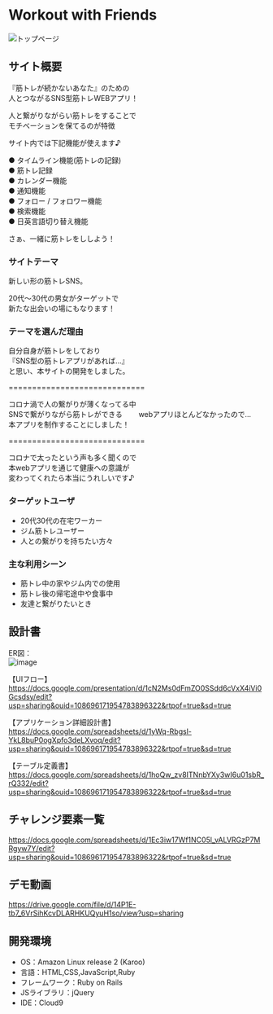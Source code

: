 # Workout with Friends

![トップページ](https://user-images.githubusercontent.com/84826887/138856474-6b8e6f98-cca1-4200-a5cf-7bb2d83a9a19.png)

## サイト概要

『筋トレが続かないあなた』のための  
人とつながるSNS型筋トレWEBアプリ！

人と繋がりながらい筋トレをすることで  
モチベーションを保てるのが特徴

サイト内では下記機能が使えます♪

● タイムライン機能(筋トレの記録)  
● 筋トレ記録  
● カレンダー機能  
● 通知機能  
● フォロー / フォロワー機能  
● 検索機能    
● 日英言語切り替え機能

さぁ、一緒に筋トレをししよう！

### サイトテーマ

新しい形の筋トレSNS。

20代～30代の男女がターゲットで  
新たな出会いの場にもなります！

### テーマを選んだ理由

自分自身が筋トレをしており  
『SNS型の筋トレアプリがあれば...』   
と思い、本サイトの開発をしました。

=============================

コロナ渦で人の繋がりが薄くなってる中  
SNSで繋がりながら筋トレができる　　
webアプリほとんどなかったので...　　
本アプリを制作することにしました！

=============================

コロナで太ったという声も多く聞くので    
本webアプリを通じて健康への意識が    
変わってくれたら本当にうれしいです♪

### ターゲットユーザ
- 20代30代の在宅ワーカー　　
- ジム筋トレユーザー
- 人との繋がりを持ちたい方々

### 主な利用シーン
- 筋トレ中の家やジム内での使用
- 筋トレ後の帰宅途中や食事中
- 友達と繋がりたいとき

## 設計書
ER図：  
![image](https://user-images.githubusercontent.com/84826887/135999529-688de07f-e34a-4af3-8979-bb7a59c3fee3.png)

【UIフロー】　　
https://docs.google.com/presentation/d/1cN2Ms0dFmZO0SSdd6cVxX4iVi0Gcsdsy/edit?usp=sharing&ouid=108696171954783896322&rtpof=true&sd=true

【アプリケーション詳細設計書】　　 
https://docs.google.com/spreadsheets/d/1yWq-Rbgsl-YkL8buP0ogXpfo3deLXvoq/edit?usp=sharing&ouid=108696171954783896322&rtpof=true&sd=true

【テーブル定義書】　　
https://docs.google.com/spreadsheets/d/1hoQw_zv8ITNnbYXy3wI6u01sbR_rQ332/edit?usp=sharing&ouid=108696171954783896322&rtpof=true&sd=true

## チャレンジ要素一覧
https://docs.google.com/spreadsheets/d/1Ec3iw17Wf1NC05l_vALVRGzP7MRgyw7Y/edit?usp=sharing&ouid=108696171954783896322&rtpof=true&sd=true

## デモ動画
https://drive.google.com/file/d/14P1E-tb7_6VrSihKcvDLARHKUQyuH1so/view?usp=sharing

## 開発環境
- OS：Amazon Linux release 2 (Karoo)
- 言語：HTML,CSS,JavaScript,Ruby
- フレームワーク：Ruby on Rails
- JSライブラリ：jQuery
- IDE：Cloud9
